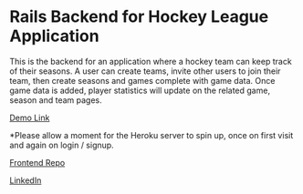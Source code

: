 # Rails Backend for Hockey League Application

This is the backend for an application where a hockey team can keep track of their seasons. A user can create teams, invite other users to join their team, then create seasons and games complete with game data. Once game data is added, player statistics will update on the related game, season and team pages.

[Demo Link](http://intense-scrubland-75230.herokuapp.com/)

*Please allow a moment for the Heroku server to spin up, once on first visit and again on login / signup.

[Frontend Repo](https://github.com/smassarsky/react-app-frontend)

[LinkedIn](https://www.linkedin.com/in/seth-massarsky/)